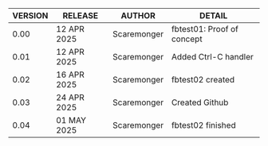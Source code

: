 
| VERSION | RELEASE     | AUTHOR      | DETAIL |
|---------| ------------|-------------|--------|
| 0.00    | 12 APR 2025 | Scaremonger | fbtest01: Proof of concept |
| 0.01    | 12 APR 2025 | Scaremonger | Added Ctrl-C handler |
| 0.02    | 16 APR 2025 | Scaremonger | fbtest02 created |
| 0.03    | 24 APR 2025 | Scaremonger | Created Github |
| 0.04    | 01 MAY 2025 | Scaremonger | fbtest02 finished |

